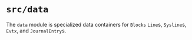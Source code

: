 # `src/data`

The `data` module is specialized data containers for `Blocks` `Line`s, `Sysline`s, `Evtx`, and `JournalEntry`s.
